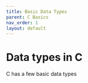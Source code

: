 ```yaml
---
title: Basic Data Types
parent: C Basics
nav_order: 1
layout: default
---
```


# Data types in C


C has a few basic data types
